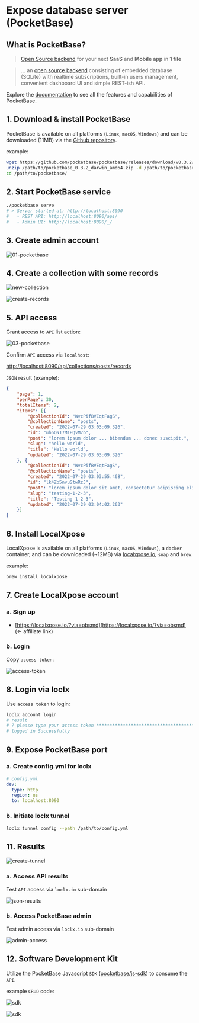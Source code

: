 # Expose database server (PocketBase)

## What is PocketBase?

> [Open Source backend](https://pocketbase.io) for your next **SaaS** and **Mobile app** in **1 file**

> ... an [open source backend](https://pocketbase.io/docs/) consisting of embedded database (SQLite) with realtime subscriptions, built-in users management, convenient dashboard UI and simple REST-ish API.

Explore the [documentation](https://pocketbase.io/docs/) to see all the features and capabilities of PocketBase.

## 1. Download & install PocketBase

PocketBase is available on all platforms (`Linux`, `macOS`, `Windows`) and can be downloaded (11MB) via the [Github repository](https://github.com/pocketbase/pocketbase/releases).

example:
```bash
wget https://github.com/pocketbase/pocketbase/releases/download/v0.3.2/pocketbase_0.3.2_darwin_amd64.zip
unzip /path/to/pocketbase_0.3.2_darwin_amd64.zip -d /path/to/pocketbase
cd /path/to/pocketbase/
```

## 2. Start PocketBase service

```bash
./pocketbase serve
# > Server started at: http://localhost:8090
#   - REST API: http://localhost:8090/api/
#   - Admin UI: http://localhost:8090/_/
```

## 3. Create admin account

![01-pocketbase](admin-account.png)

## 4. Create a collection with some records

![new-collection](new-collection.png)

![create-records](create-records.png)

## 5. API access

Grant access to `API` list action:

![03-pocketbase](grant-access.png)

Confirm `API` access via `localhost`:

[http://localhost:8090/api/collections/posts/records](http://localhost:8090/api/collections/posts/records)

`JSON` result (example):

```json
{
	"page": 1,
	"perPage": 30,
	"totalItems": 2,
	"items": [{
		"@collectionId": "WvcPifBVEqtFagS",
		"@collectionName": "posts",
		"created": "2022-07-29 03:03:09.326",
		"id": "uh6ON17M1PQvM7b",
		"post": "lorem ipsum dolor ... bibendum ... donec suscipit.",
		"slug": "hello-world",
		"title": "Hello world",
		"updated": "2022-07-29 03:03:09.326"
	}, {
		"@collectionId": "WvcPifBVEqtFagS",
		"@collectionName": "posts",
		"created": "2022-07-29 03:03:55.468",
		"id": "lk4Zp5nvuStwRzJ",
		"post": "lorem ipsum dolor sit amet, consectetur adipiscing elit. morbi bibendum commodo congue. vivamus efficitur aliquam felis, id viverra eros blandit sit amet. nam feugiat purus ac sem aliquam, sit amet dictum dui bibendum. sed tincidunt porttitor odio at feugiat. cras sed viverra libero. suspendisse potenti. nulla eu ullamcorper quam, in tempus nulla. quisque accumsan euismod finibus.\r\n",
		"slug": "testing-1-2-3",
		"title": "Testing 1 2 3",
		"updated": "2022-07-29 03:04:02.263"
	}]
}
```

## 6. Install LocalXpose

LocalXpose is available on all platforms (`Linux`, `macOS`, `Windows`), a `docker` container, and can be downloaded (~12MB) via [localxpose.io](https://localxpose.io/#download), `snap` and `brew`.

example:

```bash
brew install localxpose
```

## 7. Create LocalXpose account

### a. Sign up

- [https://localxpose.io/?via=obsmd](https://localxpose.io/?via=obsmd) (← affiliate link)

### b. Login

Copy `access token`:

![access-token](access-token.png)

## 8. Login via loclx

Use `access token` to login:

```bash
loclx account login
# result
# ? please type your access token ****************************************
# logged in Successfully
```

## 9. Expose PocketBase port

### a. Create config.yml for loclx

```yaml
# config.yml
dev:
  type: http
  region: us
  to: localhost:8090
```

### b. Initiate loclx tunnel

```bash
loclx tunnel config --path /path/to/config.yml
```

## 11. Results

![create-tunnel](create-tunnel.png)

### a. Access API results 

Test `API` access via `loclx.io` sub-domain

![json-results](json-results.png)

### b. Access PocketBase admin

Test admin access via `loclx.io` sub-domain

![admin-access](admin-access.png)

## 12. Software Development Kit

Utilize the PocketBase Javascript `SDK` ([pocketbase/js-sdk](https://github.com/pocketbase/js-sdk)) to consume the `API`.

example `CRUD` code:

![sdk](sdk-list.png)

![sdk](sdk-create.png)
